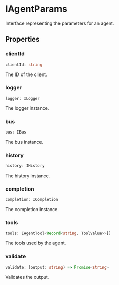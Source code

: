 # IAgentParams

Interface representing the parameters for an agent.

## Properties

### clientId

```ts
clientId: string
```

The ID of the client.

### logger

```ts
logger: ILogger
```

The logger instance.

### bus

```ts
bus: IBus
```

The bus instance.

### history

```ts
history: IHistory
```

The history instance.

### completion

```ts
completion: ICompletion
```

The completion instance.

### tools

```ts
tools: IAgentTool<Record<string, ToolValue>>[]
```

The tools used by the agent.

### validate

```ts
validate: (output: string) => Promise<string>
```

Validates the output.
